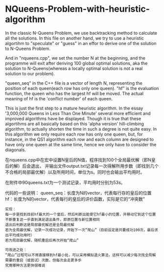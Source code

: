 # NQueens-Problem-with-heuristic-algorithm

In the classic N-Queens Problem, we use backtracking method to calculate all the solutions. In this file on another hand, we try to use a heuristic algortihm to "speculate" or "guess" in an effor to derive one of the solution to N-Queens Problem.

And in "nqueens.cpp", we set the number N at the beginning, and the programme will exit after deriving 100 global optimal solutions, aka the solution to N-Queens(whereas a locally optimal solution is not a real solution to our problem).

"queen_seq" in the C++ file is a vector of length N, representing the position of each queen(each row has only one queen).
"hf" is the evaluation function, the queen who has the largest hf will be moved. The actual meaning of hf is the 'conflict number' of each queen.

This is just the first step to a mature heuristic algorithm. In the essay '3,000,000 Queens in Less Than One Minute' several more efficient and improved algorithms have be displayed. Though it is true that these algortihms are all basically based on this 'alpha version' hill-climbing algorithm, to actually shorten the time in such a degree is not quite easy. In this algorithm we only require each row has only one queen, but, for instance, in the QS1 algorithm each row and each column are designed to have only one queen at the same time, hence we only have to consider the diagonals.

在nqueens.cpp中在宏中设置N皇后的N值，程序找到100个全局最优解（即N皇后的解）后会退出，
并输出文件output.txt记录每一次得解所用步数（即找到几个不合格的局部最优解）以及所用时间，单位为s。同时也会输出平均用时。

在附件中90queens.txt为一个测试记录，平均用时分别为53s。

代码的一些说明：
	queen_seq：长度为N的vector，代表每行存的皇后的位置
	hf：长度为N的vector，代表每行的皇后的评价函数，实际是它的“冲突数”

	实现：
	每一步是找到目前hf最大的一个皇后，然后判断出能使它hf最小的位置，并移动它到这个位置
	不断重复这一步直到满足退出条件，即原位置与新位置相同
	退出后判断这是局部最优解还是全局最优解
	若为全局最优解，记录一次成功记录，开始下一次“爬山”（目前设定是共要成功100次，最后求出平均成功用时）
	若为局部最优解，随机重启后再次开始“爬山”

	可改进之处：
	“爬山”过程可以不用直接移到hf最小处，可以采用模拟退火算法，这样可以减少每次找全局解需要的重启（或尝试）次数，但每次会走更多步
	究竟哪种方法更快很难说
